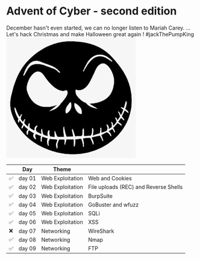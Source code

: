 # Advent of Cyber - second edition

December hasn't even started, we can no longer listen to Mariah Carey.
...
Let's hack Christmas and make Halloween great again ! #jackThePumpKing
![Jack the PumpKing](https://github.com/oghobhainn/TryHackMe/blob/main/images/adventofcyber/jack_pumpking.png)

| | Day | Theme | |
|-|-----|-------|-|
|✅|day 01|Web Exploitation|Web and Cookies|
|✅|day 02|Web Exploitation|File uploads (REC) and Reverse Shells|
|✅|day 03|Web Exploitation|BurpSuite|
|✅|day 04|Web Exploitation|GoBuster and wfuzz|
|✅|day 05|Web Exploitation|SQLi|
|✅|day 06|Web Exploitation|XSS|
|:x:|day 07|Networking|WireShark|
|✅|day 08|Networking|Nmap|
|✅|day 09|Networking|FTP|
